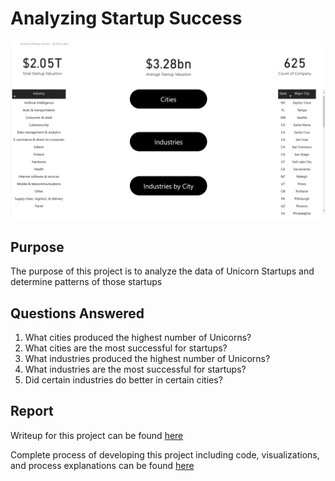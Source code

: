 # Analyzing Startup Success

![image](/Visualizations/Dashboard.png)

## Purpose

The purpose of this project is to analyze the data of Unicorn Startups and determine patterns of those startups

## Questions Answered

1.	What cities produced the highest number of Unicorns?
2.	What cities are the most successful for startups?
3.	What industries produced the highest number of Unicorns?
4.	What industries are the most successful for startups?
5.	Did certain industries do better in certain cities?

## Report

Writeup for this project can be found [here](https://nicholaslukas.com/Startup-Analysis)

Complete process of developing this project including code, visualizations, and process explanations can be found [here](https://github.com/n-lukas/Analyzing-Startup-Success/blob/main/Process%20Creation.md)
 
